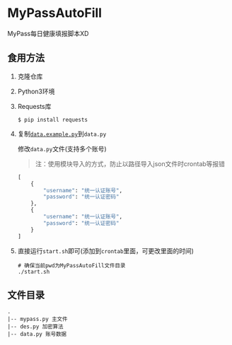 # MyPassAutoFill
MyPass每日健康填报脚本XD

## 食用方法

1. 克隆仓库

2. Python3环境

3. Requests库

   ```shell
   $ pip install requests
   ```

4. 复制[`data.example.py`](data.example.py)到`data.py`
   
   修改`data.py`文件(支持多个账号)

   > 注：使用模块导入的方式，防止以路径导入json文件时crontab等报错

   ```py
   [
       {
           "username": "统一认证账号",
           "password": "统一认证密码"
       },
       {
           "username": "统一认证账号",
           "password": "统一认证密码"
       }
   ]
   ```

5. 直接运行`start.sh`即可(添加到`crontab`里面，可更改里面的时间)
   ```shell
   # 确保当前pwd为MyPassAutoFill文件目录
   ./start.sh
   ```
   

## 文件目录

```
.
|-- mypass.py 主文件
|-- des.py 加密算法
|-- data.py 账号数据
```



